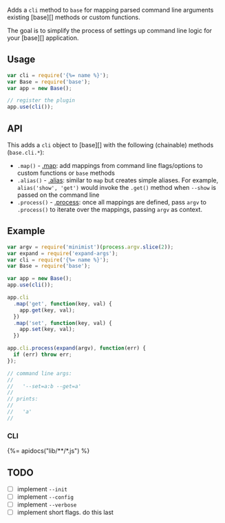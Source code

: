 Adds a `cli` method to `base` for mapping parsed command line arguments existing [base][] methods or custom functions. 

The goal is to simplify the process of settings up command line logic for your [base][] application.

## Usage

```js
var cli = require('{%= name %}');
var Base = require('base');
var app = new Base();

// register the plugin
app.use(cli());
```

## API

This adds a `cli` object to [base][] with the following (chainable) methods (`base.cli.*`):

- `.map()` -  [.map](#map): add mappings from command line flags/options to custom functions or `base` methods 
- `.alias()` -  [.alias](#alias): similar to `map` but creates simple aliases. For example, `alias('show', 'get')` would invoke the `.get()` method when `--show` is passed on the command line
- `.process()` -  [.process](#process): once all mappings are defined, pass `argv` to `.process()` to iterate over the mappings, passing `argv` as context.

## Example

```js
var argv = require('minimist')(process.argv.slice(2));
var expand = require('expand-args');
var cli = require('{%= name %}');
var Base = require('base');

var app = new Base();
app.use(cli());

app.cli
  .map('get', function(key, val) {
    app.get(key, val);
  })
  .map('set', function(key, val) {
    app.set(key, val);
  })

app.cli.process(expand(argv), function(err) {
  if (err) throw err;
});

// command line args:
//   
//   '--set=a:b --get=a'
//   
// prints:
//   
//   'a'
//   
```

### CLI
{%= apidocs("lib/**/*.js") %}

## TODO

- [ ] implement `--init`
- [ ] implement `--config`
- [ ] implement `--verbose`
- [ ] implement short flags. do this last